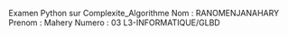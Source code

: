 Examen  Python sur Complexite_Algorithme
Nom : RANOMENJANAHARY 
Prenom : Mahery
Numero : 03 
L3-INFORMATIQUE/GLBD

